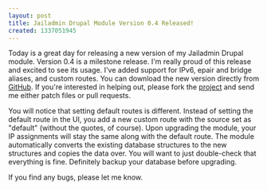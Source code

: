 ```yaml
---
layout: post
title: Jailadmin Drupal Module Version 0.4 Released!
created: 1337051945
---
```

Today is a great day for releasing a new version of my Jailadmin Drupal module. Version 0.4 is a milestone release. I'm really proud of this release and excited to see its usage. I've added support for IPv6, epair and bridge aliases, and custom routes. You can download the new version directly from <a href="https://github.com/downloads/lattera/drupal-jailadmin/jailadmin-7.x-0.4.tar.gz">GitHub</a>. If you're interested in helping out, please fork the <a href="https://github.com/lattera/drupal-jailadmin" target="_blank">project</a> and send me either patch files or pull requests.

You will notice that setting default routes is different. Instead of setting the default route in the UI, you add a new custom route with the source set as "default" (without the quotes, of course). Upon upgrading the module, your IP assignments will stay the same along with the default route. The module automatically converts the existing database structures to the new structures and copies the data over. You will want to just double-check that everything is fine. Definitely backup your database before upgrading.

If you find any bugs, please let me know.
